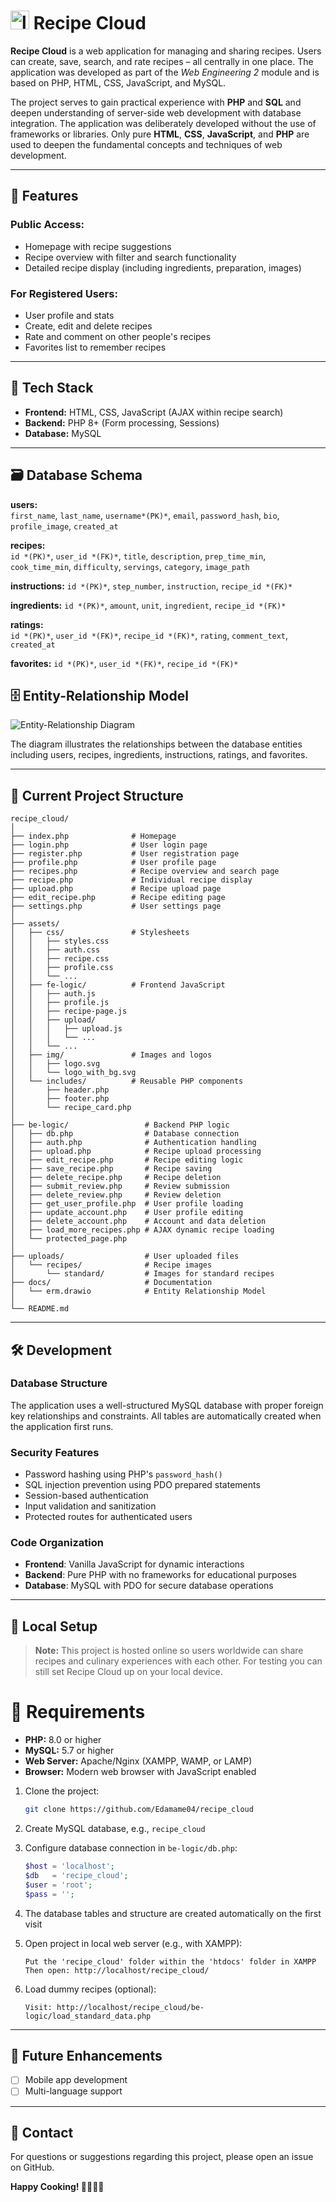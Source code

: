# <img src="https://github.com/Edamame04/recipe_cloud/blob/main/assets/img/logo_with_bg.svg" alt="logo" width="30"/> Recipe Cloud 

**Recipe Cloud** is a web application for managing and sharing recipes. Users can create, save, search, and rate recipes – all centrally in one place. The application was developed as part of the *Web Engineering 2* module and is based on PHP, HTML, CSS, JavaScript, and MySQL.

The project serves to gain practical experience with **PHP** and **SQL** and deepen understanding of server-side web development with database integration. The application was deliberately developed without the use of frameworks or libraries. Only pure **HTML**, **CSS**, **JavaScript**, and **PHP** are used to deepen the fundamental concepts and techniques of web development.

---

## 🌟 Features

### Public Access:
- Homepage with recipe suggestions
- Recipe overview with filter and search functionality
- Detailed recipe display (including ingredients, preparation, images)

### For Registered Users:
- User profile and stats
- Create, edit and delete recipes
- Rate and comment on other people's recipes
- Favorites list to remember recipes

---

## 🧰 Tech Stack

- **Frontend:** HTML, CSS, JavaScript (AJAX within recipe search)
- **Backend:** PHP 8+ (Form processing, Sessions)
- **Database:** MySQL

---

## 🗃️ Database Schema

**users:**  
`first_name`, `last_name`, `username*(PK)*`, `email`, `password_hash`, `bio`, `profile_image`, `created_at`

**recipes:**  
`id *(PK)*`, `user_id *(FK)*`, `title`, `description`, `prep_time_min`, `cook_time_min`, `difficulty`, `servings`, `category`, `image_path`

**instructions:**
`id *(PK)*`, `step_number`, `instruction`, `recipe_id *(FK)*`

**ingredients:**
`id *(PK)*`, `amount`, `unit`, `ingredient`, `recipe_id *(FK)*`

**ratings:**  
`id *(PK)*`, `user_id *(FK)*`, `recipe_id *(FK)*`, `rating`, `comment_text`, `created_at`

**favorites:**
`id *(PK)*`, `user_id *(FK)*`, `recipe_id *(FK)*`

## 🗄️ Entity-Relationship Model

![Entity-Relationship Diagram](https://github.com/Edamame04/recipe_cloud/blob/main/docs/erm.png)

The diagram illustrates the relationships between the database entities including users, recipes, ingredients, instructions, ratings, and favorites.

---

## 📁 Current Project Structure

```
recipe_cloud/
│
├── index.php              # Homepage
├── login.php              # User login page
├── register.php           # User registration page
├── profile.php            # User profile page
├── recipes.php            # Recipe overview and search page
├── recipe.php             # Individual recipe display
├── upload.php             # Recipe upload page
├── edit_recipe.php        # Recipe editing page
├── settings.php           # User settings page
│
├── assets/
│   ├── css/               # Stylesheets
│   │   ├── styles.css
│   │   ├── auth.css
│   │   ├── recipe.css
│   │   ├── profile.css
│   │   └── ...
│   ├── fe-logic/          # Frontend JavaScript
│   │   ├── auth.js
│   │   ├── profile.js
│   │   ├── recipe-page.js
│   │   ├── upload/
│   │   │   ├── upload.js
│   │   │   └── ...
│   │   └── ...
│   ├── img/               # Images and logos
│   │   ├── logo.svg
│   │   └── logo_with_bg.svg
│   └── includes/          # Reusable PHP components
│       ├── header.php
│       ├── footer.php
│       └── recipe_card.php
│
├── be-logic/                 # Backend PHP logic
│   ├── db.php                # Database connection
│   ├── auth.php              # Authentication handling 
│   ├── upload.php            # Recipe upload processing
│   ├── edit_recipe.php       # Recipe editing logic
│   ├── save_recipe.php       # Recipe saving
│   ├── delete_recipe.php     # Recipe deletion
│   ├── submit_review.php     # Review submission
│   ├── delete_review.php     # Review deletion
│   ├── get_user_profile.php  # User profile loading
│   ├── update_account.php    # User profile editing
│   ├── delete_account.php    # Account and data deletion
│   ├── load_more_recipes.php # AJAX dynamic recipe loading
│   └── protected_page.php    
│
├── uploads/                  # User uploaded files
│   └── recipes/              # Recipe images
│       └── standard/         # Images for standard recipes
├── docs/                     # Documentation
│   └── erm.drawio            # Entity Relationship Model
│
└── README.md
```

---

## 🛠️ Development

### Database Structure
The application uses a well-structured MySQL database with proper foreign key relationships and constraints. All tables are automatically created when the application first runs.

### Security Features
- Password hashing using PHP's `password_hash()`
- SQL injection prevention using PDO prepared statements
- Session-based authentication
- Input validation and sanitization
- Protected routes for authenticated users

### Code Organization
- **Frontend**: Vanilla JavaScript for dynamic interactions
- **Backend**: Pure PHP with no frameworks for educational purposes
- **Database**: MySQL with PDO for secure database operations
---

## 🔧 Local Setup 
> **Note:** This project is hosted online so users worldwide can share recipes and culinary experiences with each other. For testing you can still set Recipe Cloud up on your local device.

# 🚥 Requirements

- **PHP:** 8.0 or higher
- **MySQL:** 5.7 or higher
- **Web Server:** Apache/Nginx (XAMPP, WAMP, or LAMP)
- **Browser:** Modern web browser with JavaScript enabled

1. Clone the project:
   ```bash
   git clone https://github.com/Edamame04/recipe_cloud
   ```

2. Create MySQL database, e.g., `recipe_cloud`

3. Configure database connection in `be-logic/db.php`:

   ```php
   $host = 'localhost';
   $db   = 'recipe_cloud';
   $user = 'root';
   $pass = '';
   ```

4. The database tables and structure are created automatically on the first visit

5. Open project in local web server (e.g., with XAMPP):

   ```
   Put the 'recipe_cloud' folder within the 'htdocs' folder in XAMPP
   Then open: http://localhost/recipe_cloud/
   ```

6. Load dummy recipes (optional):

   ```
   Visit: http://localhost/recipe_cloud/be-logic/load_standard_data.php 
   ```
---

## 🔮 Future Enhancements

- [ ] Mobile app development
- [ ] Multi-language support

---

## 📧 Contact

For questions or suggestions regarding this project, please open an issue on GitHub.

**Happy Cooking! 👨‍🍳👩‍🍳**

